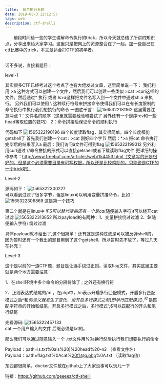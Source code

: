 ```yaml
---
title:  命令执行专题
date: 2019-08-3 12:12:57
tags: web
description: ctf-shelli
---
```


&#160; &#160; &#160; &#160;前段时间给一些的学生讲解命令执行的trick，所以今天就总结了所讲的知识点，分享出来给大家学习。这里只是把网上的资源整合在了一起，加一些自己在ctf比赛中的trick，本文章适合打CTF的初学者。<!-- more -->  
&#160; &#160; &#160; 

话不多说，直接看题目：  

level-1

其实很多CTF已经考过这个考点了也有大佬发过文章，这里简单说一下：
我们利用 >a 这种方式可以创建一个文件，然后我们可以创建一些类似 >cat >curl这样的文件。然后通过* 执行 或者 ls>a这样把文件名写入到一个文件中通过sh a 来执行。
另外我们可以使用 \ 这种续行符号来拼接命令使得我们可以在有长度限制的命令执行中执行我们想执行的命令
一图胜千言：
![1565322181162](C:\Users\95431\AppData\Roaming\Typora\typora-user-images\1565322181162.png)
这里需要注意两点
1：文件名的顺序（这里就需要经验和尝试了 另外还有一个逆序rev和一些head等取位置的技巧）
2：命令拼接后保证命令的顺利执行

代码如下
![1565322190196](C:\Users\95431\AppData\Roaming\Typora\typora-user-images\1565322190196.png)
四个长度读取flag，其实很简单，四个长度都能getshell了
首先我们创建一个cat : >cat 刚好四个字节
然后：*>a 把cat 命令执行完毕后的结果写入a
最后：我们访问a文件可得到flag
![1565322199312](C:\Users\95431\AppData\Roaming\Typora\typora-user-images\1565322199312.png)
另外利用curl通过 //命令拼接的形式可以直接getshell或者下载读取flag文件
更详细的操作参考：http://www.freebuf.com/articles/web/154453.html（文章写的还是很好的，但是这个必须需要目录有可写权限，所以还是比较鸡肋的，只能说是CTF的一个trick吧）

Level-2

源码如下：
![1565322300227](C:\Users\95431\AppData\Roaming\Typora\typora-user-images\1565322300227.png)                                           
可以看到过滤了很多字节，但是linux可以利用变量拼接命令，比如：
![1565322306869](C:\Users\95431\AppData\Roaming\Typora\typora-user-images\1565322306869.png)
这是第一个技巧

第二个就是在linux中 ${IFS} 可以替代空格 还有一个是ca$(随便输入字符)t可以绕开cat 过滤
![1565322313852](C:\Users\95431\AppData\Roaming\Typora\typora-user-images\1565322313852.png)
所以payload的有两种：1、变量拼接绕过过滤
​                                     2、$(随便输入字符) 绕过过滤 

具体payload就不给出了,这个很简单！还有就是这种过滤是可以被反弹shell的，因为暂时还有一个我出的题目用到了这个getshell，所以暂时先不放了，等过几天在补充！

Level-3

这个是以前的一道CTF题，题目是让选手绕过正则，读取flag文件，其实这里主要就是两个地方需要注意：

1、在shell环境中多个命令的分隔符除了 ; 之外还有换行符 

2、正则表达式结尾的/m ，在php中，/m表示开启多行匹配模式，开启多行匹配模式之后^和$的含义就发生了变化，没开启多行模式之前(即单行匹配模式), ^ 和$ 是匹配字符串的开始和结尾，开启多行模式之后，多行模式^,$可以匹配行的开头和尾行结尾

先看源码:
![1565322457133](C:\Users\95431\AppData\Roaming\Typora\typora-user-images\1565322457133.png)                                            
cat 一个用户输入的文件 后缀必须是txt的。

那么我们可以通过随意输入一个 .txt文件用%0a换行然后执行我们想要执行的命令

Payload：path=ls.txt%0als%20|%20head%20-n2 （查看文件名）
Payload：path=flag.txt%0Acat%20f1@g.php%0A.txt （读取flag值）

东西都很简单，docker文件放在github上了大家没事可以玩儿一下

链接：https://github.com/geeeez/ctf-shelli